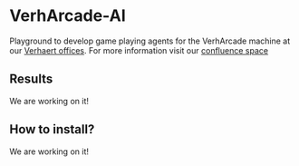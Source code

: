 # VerhArcade-AI

Playground to develop game playing agents for the VerhArcade machine at our [Verhaert offices](https://verhaert.com/).
For more information visit our [confluence space](https://niels-verleysen.atlassian.net/wiki/spaces/VA/overview?homepageId=196693)

## Results
We are working on it!

## How to install?
We are working on it!
